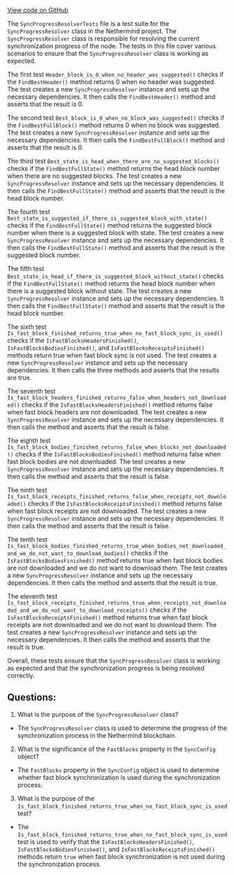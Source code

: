 [View code on GitHub](https://github.com/nethermindeth/nethermind/Nethermind.Synchronization.Test/SyncProgressResolverTests.cs)

The `SyncProgressResolverTests` file is a test suite for the `SyncProgressResolver` class in the Nethermind project. The `SyncProgressResolver` class is responsible for resolving the current synchronization progress of the node. The tests in this file cover various scenarios to ensure that the `SyncProgressResolver` class is working as expected.

The first test `Header_block_is_0_when_no_header_was_suggested()` checks if the `FindBestHeader()` method returns 0 when no header was suggested. The test creates a new `SyncProgressResolver` instance and sets up the necessary dependencies. It then calls the `FindBestHeader()` method and asserts that the result is 0.

The second test `Best_block_is_0_when_no_block_was_suggested()` checks if the `FindBestFullBlock()` method returns 0 when no block was suggested. The test creates a new `SyncProgressResolver` instance and sets up the necessary dependencies. It then calls the `FindBestFullBlock()` method and asserts that the result is 0.

The third test `Best_state_is_head_when_there_are_no_suggested_blocks()` checks if the `FindBestFullState()` method returns the head block number when there are no suggested blocks. The test creates a new `SyncProgressResolver` instance and sets up the necessary dependencies. It then calls the `FindBestFullState()` method and asserts that the result is the head block number.

The fourth test `Best_state_is_suggested_if_there_is_suggested_block_with_state()` checks if the `FindBestFullState()` method returns the suggested block number when there is a suggested block with state. The test creates a new `SyncProgressResolver` instance and sets up the necessary dependencies. It then calls the `FindBestFullState()` method and asserts that the result is the suggested block number.

The fifth test `Best_state_is_head_if_there_is_suggested_block_without_state()` checks if the `FindBestFullState()` method returns the head block number when there is a suggested block without state. The test creates a new `SyncProgressResolver` instance and sets up the necessary dependencies. It then calls the `FindBestFullState()` method and asserts that the result is the head block number.

The sixth test `Is_fast_block_finished_returns_true_when_no_fast_block_sync_is_used()` checks if the `IsFastBlocksHeadersFinished()`, `IsFastBlocksBodiesFinished()`, and `IsFastBlocksReceiptsFinished()` methods return true when fast block sync is not used. The test creates a new `SyncProgressResolver` instance and sets up the necessary dependencies. It then calls the three methods and asserts that the results are true.

The seventh test `Is_fast_block_headers_finished_returns_false_when_headers_not_downloaded()` checks if the `IsFastBlocksHeadersFinished()` method returns false when fast block headers are not downloaded. The test creates a new `SyncProgressResolver` instance and sets up the necessary dependencies. It then calls the method and asserts that the result is false.

The eighth test `Is_fast_block_bodies_finished_returns_false_when_blocks_not_downloaded()` checks if the `IsFastBlocksBodiesFinished()` method returns false when fast block bodies are not downloaded. The test creates a new `SyncProgressResolver` instance and sets up the necessary dependencies. It then calls the method and asserts that the result is false.

The ninth test `Is_fast_block_receipts_finished_returns_false_when_receipts_not_downloaded()` checks if the `IsFastBlocksReceiptsFinished()` method returns false when fast block receipts are not downloaded. The test creates a new `SyncProgressResolver` instance and sets up the necessary dependencies. It then calls the method and asserts that the result is false.

The tenth test `Is_fast_block_bodies_finished_returns_true_when_bodies_not_downloaded_and_we_do_not_want_to_download_bodies()` checks if the `IsFastBlocksBodiesFinished()` method returns true when fast block bodies are not downloaded and we do not want to download them. The test creates a new `SyncProgressResolver` instance and sets up the necessary dependencies. It then calls the method and asserts that the result is true.

The eleventh test `Is_fast_block_receipts_finished_returns_true_when_receipts_not_downloaded_and_we_do_not_want_to_download_receipts()` checks if the `IsFastBlocksReceiptsFinished()` method returns true when fast block receipts are not downloaded and we do not want to download them. The test creates a new `SyncProgressResolver` instance and sets up the necessary dependencies. It then calls the method and asserts that the result is true.

Overall, these tests ensure that the `SyncProgressResolver` class is working as expected and that the synchronization progress is being resolved correctly.
## Questions: 
 1. What is the purpose of the `SyncProgressResolver` class?
- The `SyncProgressResolver` class is used to determine the progress of the synchronization process in the Nethermind blockchain.

2. What is the significance of the `FastBlocks` property in the `SyncConfig` object?
- The `FastBlocks` property in the `SyncConfig` object is used to determine whether fast block synchronization is used during the synchronization process.

3. What is the purpose of the `Is_fast_block_finished_returns_true_when_no_fast_block_sync_is_used` test?
- The `Is_fast_block_finished_returns_true_when_no_fast_block_sync_is_used` test is used to verify that the `IsFastBlocksHeadersFinished()`, `IsFastBlocksBodiesFinished()`, and `IsFastBlocksReceiptsFinished()` methods return `true` when fast block synchronization is not used during the synchronization process.